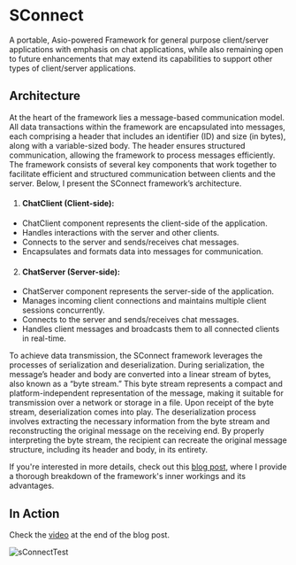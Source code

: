 # SConnect
A portable, Asio-powered Framework for general purpose client/server applications with emphasis on chat applications, while also remaining open to future enhancements that may extend its capabilities to support other types of client/server applications.

## Architecture
At the heart of the framework lies a message-based communication model. All data transactions within the framework are encapsulated into messages, each comprising a header that includes an identifier (ID) and size (in bytes), along with a variable-sized body. The header ensures structured communication, allowing the framework to process messages efficiently. The framework consists of several key components that work together to facilitate efficient and structured communication between clients and the server. Below, I present the SConnect framework’s architecture.

1. #### ChatClient (Client-side):
  * ChatClient component represents the client-side of the application.
  * Handles interactions with the server and other clients.
  * Connects to the server and sends/receives chat messages.
  * Encapsulates and formats data into messages for communication.
2.  #### ChatServer (Server-side):
  * ChatServer component represents the server-side of the application.
  * Manages incoming client connections and maintains multiple client sessions concurrently.
  * Connects to the server and sends/receives chat messages.
  * Handles client messages and broadcasts them to all connected clients in real-time.

To achieve data transmission, the SConnect framework leverages the processes of serialization and deserialization. During serialization, the message’s header and body are converted into a linear stream of bytes, also known as a “byte stream.” This byte stream represents a compact and platform-independent representation of the message, making it suitable for transmission over a network or storage in a file. Upon receipt of the byte stream, deserialization comes into play. The deserialization process involves extracting the necessary information from the byte stream and reconstructing the original message on the receiving end. By properly interpreting the byte stream, the recipient can recreate the original message structure, including its header and body, in its entirety.

If you're interested in more details, check out this [blog post](https://saebnaser.com/post/nwcpp/), where I provide a thorough breakdown of the framework's inner workings and its advantages.

## In Action
Check the [video](https://saebnaser.com/post/nwcppthree/) at the end of the blog post.

![sConnectTest](https://github.com/Saeb0x/SConnect/assets/56490771/1b0520fd-5d31-4ab4-b3ee-8fcd366b9f3d)

